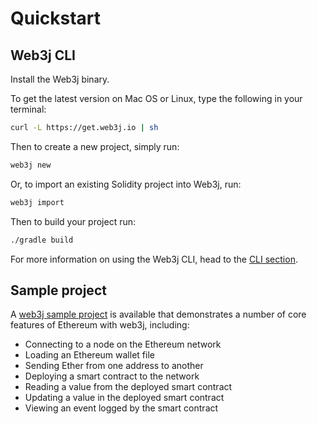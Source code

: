 Quickstart 
==========

Web3j CLI
---------

Install the Web3j binary.

To get the latest version on Mac OS or Linux, type the following in your terminal:

```bash
curl -L https://get.web3j.io | sh
```

Then to create a new project, simply run:

```bash
web3j new
```

Or, to import an existing Solidity project into Web3j, run:

```bash
web3j import
```

Then to build your project run:

```bash
./gradle build
```

For more information on using the Web3j CLI, head to the [CLI section](command_line_tools.md).


Sample project
--------------

A [web3j sample project](https://github.com/web3j/sample-project-gradle) is available that demonstrates a number of core features of Ethereum with web3j, including:

-   Connecting to a node on the Ethereum network
-   Loading an Ethereum wallet file
-   Sending Ether from one address to another
-   Deploying a smart contract to the network
-   Reading a value from the deployed smart contract
-   Updating a value in the deployed smart contract
-   Viewing an event logged by the smart contract
